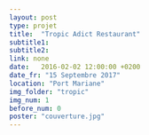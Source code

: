 ```yaml
---
layout: post
type: projet
title:  "Tropic Adict Restaurant"
subtitle1:
subtitle2:
link: none
date:   2016-02-02 12:00:00 +0200
date_fr: "15 Septembre 2017"
location: "Port Mariane"
img_folder: "tropic"
img_num: 1
before_num: 0
poster: "couverture.jpg"
---
```

